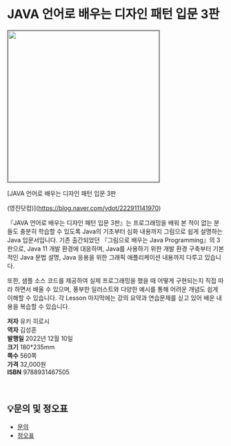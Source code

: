 # JAVA 언어로 배우는 디자인 패턴 입문 3판


<img src="https://www.youngjin.com/images/book_cover/9788931467505.jpg" height="350px" style="border: 2px solid grey;">

[JAVA 언어로 배우는 디자인 패턴 입문 3판

 (영진닷컴)](https://blog.naver.com/ydot/222911141970)

『JAVA 언어로 배우는 디자인 패턴 입문 3판』는 프로그래밍을 배워 본 적이 없는 분들도 충분히 학습할 수 있도록 Java의 기초부터 심화 내용까지 그림으로 쉽게 설명하는 Java 입문서입니다. 기존 출간되었던 『그림으로 배우는 Java Programming』의 3판으로, Java 11 개발 환경에 대응하며, Java를 사용하기 위한 개발 환경 구축부터 기본적인 Java 문법 설명, Java 응용을 위한 그래픽 애플리케이션 내용까지 다루고 있습니다.

또한, 샘플 소스 코드를 제공하여 실제 프로그래밍을 했을 때 어떻게 구현되는지 직접 따라 하면서 배울 수 있으며, 풍부한 일러스트와 다양한 예시를 통해 어려운 개념도 쉽게 이해할 수 있습니다. 각 Lesson 마지막에는 강의 요약과 연습문제를 싣고 있어 배운 내용을 복습할 수 있습니다.

**저자** 유키 히로시   
**역자** 김성훈  
**발행일** 2022년 12월 10일  
**크기** 180*235mm   
**쪽수** 560쪽  
**가격** 32,000원  
**ISBN** 9788931467505  

<br>

## 💡문의 및 정오표
- [문의](mailto:Support@youngjin.com)
- [정오표](https://www.youngjin.com/Artyboard/mboard.asp?strBoardID=errata)
